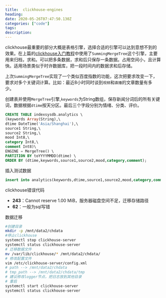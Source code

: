 ```yaml
---
title:  clickhouse-engines
heading:
date: 2020-05-26T07:47:50.130Z
categories: ["code"]
tags: 
description: 
---
```


clickhouse最重要的部分大概是表格引擎，选择合适的引擎可以达到意想不到的效果。在上篇的[clickhouse入门教程](https://www.sxy91.com/posts/clickhouse/)中使用了`SummingMergeTree`这个引擎，主要用来归档，求和。可以把多条数据，求和后只保存一条数据。占用空间小，且计算快。适用场景类似于时许数据库，把一段时间内的数据求和后存储。


上次`SummingMergeTree`实现了一个类似百度指数的功能，这次把要求改变一下，要求对多个关键词计算。比如：最近8小时同时谈到`视频`和`直播`的文章数量有多少。


创建表并使用`MergeTree`引擎,`keywords`为String数组，保存新闻分词后的所有关键词，数据根据`dtime`按天分区。最后三个字段分别为情绪、分类、评价。

```sql
CREATE TABLE indexsysdb.analytics \
(keywords Array(String),\
dtime DateTime('Asia/Shanghai'),\
source1 String,\
source2 String,\
mood Int8,\
category Int8,\
comment Int8)\
ENGINE = MergeTree() \
PARTITION BY toYYYYMMDD(dtime) \
ORDER BY (dtime,keywords,source1,source2,mood,category,comment);
```

插入测试数据
```sql
insert into analytics(keywords,dtime,source1,source2,mood,category,comment) values (['宋洋葱','clickhouse'],'2020-03-30 10:00:00','video','youtube',1,1,1);
```


clickhouse错误代码
- **243**：Cannot reserve 1.00 MiB，服务器磁盘空间不足，迁移存储路径
- **62**：一般为sql写错

数据迁移
```bash
#创建目录
mkdir -p /mnt/data2/chdata
#停止clickhouse
systemctl stop clickhouse-server
systemctl status clickhouse-server
# 迁移数据文件
mv /var/lib/clickhouse/* /mnt/data2/chdata/
# 修改配置文件
vim /etc/clickhouse-server/config.xml
# path --> /mnt/data2/chdata
# tmp_path --> /mnt/data2/chdata/tmp
# 建议修改logger节点，把日志放到其他目录
# 重启
systemctl start clickhouse-server
systemctl status clickhouse-server
```





